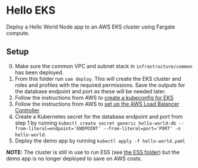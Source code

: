 # Hello EKS

Deploy a Hello World Node app to an AWS EKS cluster using Fargate compute.

## Setup

0. Make sure the common VPC and subnet stack in `infrastructure/common` has been deployed.
1. From this folder run `sam deploy`. This will create the EKS cluster and roles and profiles with the required permissions. Save the outputs for the database endpoint and port as these will be needed later.
2. Follow the instructions from AWS to [create a kubeconfig for EKS](https://docs.aws.amazon.com/eks/latest/userguide/create-kubeconfig.html)
3. Follow the instructions from AWS to [set up the AWS Load Balancer Controller](https://docs.aws.amazon.com/eks/latest/userguide/aws-load-balancer-controller.html)
4. Create a Kubernetes secret for the database endpoint and port from step 1 by running `kubectl create secret generic hello-world-db --from-literal=endpoint='ENDPOINT' --from-literal=port='PORT' -n hello-world`.
5. Deploy the demo app by running `kubectl apply -f hello-world.yaml`

**NOTE:** The cluster is still in use to run ESS (see [the ESS folder](../ess/)) but the demo app is no longer deployed to save on AWS costs.
